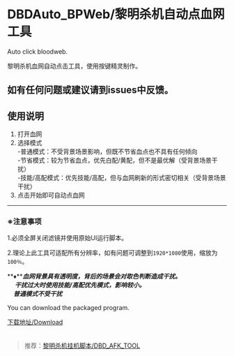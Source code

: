 # DBDAuto_BPWeb/黎明杀机自动点血网工具
Auto click  bloodweb.  
  
黎明杀机血网自动点击工具，使用按键精灵制作。  
## 如有任何问题或建议请到issues中反馈。
  
## 使用说明  

1. 打开血网
2. 选择模式  
  -普通模式：不受背景场景影响，但既不节省血点也不具有任何倾向  
  -节省模式：较为节省血点，优先白配/黄配，但不是最优解（受背景场景干扰）  
  -技能/高配模式：优先技能/高配，但与血网刷新的形式密切相关（受背景场景干扰）
3. 点击开始即可自动点血网
---
  
### ※注意事项  

1.必须全屏关闭滤镜并使用原始UI运行脚本。　　
      
2.理论上此工具可适配所有分辨率，如有问题可调整到`1920*1080`使用，缩放为`100％`。   
  
**♦*****血网背景具有透明度，背后的场景会对取色判断造成干扰。  
　
干扰过大时使用技能/高配优先模式，影响较小。  
　普通模式不受干扰***
    　　


    
You can download the packaged program.  

[下载地址/Download](https://github.com/WKhistory/DBDAuto_BPWeb/releases)  
　　
  
> 推荐：[黎明杀机挂机脚本/DBD_AFK_TOOL](https://github.com/maskrs/DBD_AFK_TOOL/releases)　　
　　
  
